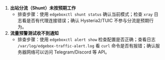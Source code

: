 
1.  **出站分流（Shunt）未按预期工作**
    * 排查步骤：使用 `edgeboxctl shunt status` 确认当前模式；检查 `xray` 日志看是否有代理连接错误；确认 Hysteria2/TUIC 不参与分流是预期行为。
2.  **流量预警测试收不到通知**
    * 排查步骤：使用 `edgeboxctl alert show` 检查配置是否正确；查看日志 `/var/log/edgebox-traffic-alert.log` 看 `curl` 命令是否有报错；确认服务器网络可以访问 Telegram/Discord 等 API。

